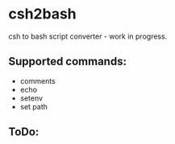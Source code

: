 # csh2bash
csh to bash script converter - work in progress.

## Supported commands:
  - comments
  - echo
  - setenv
  - set path
  
## ToDo:
